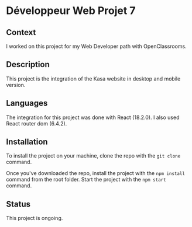 # Développeur Web Projet 7

## Context

I worked on this project for my Web Developer path with OpenClassrooms.

## Description

This project is the integration of the Kasa website in desktop and mobile version.

## Languages

The integration for this project was done with React (18.2.0). I also used React router dom (6.4.2).

## Installation

To install the project on your machine, clone the repo with the `git clone` command.

Once you've downloaded the repo, install the project with the `npm install` command from the root folder. Start the project with the `npm start` command.

## Status

This project is ongoing.